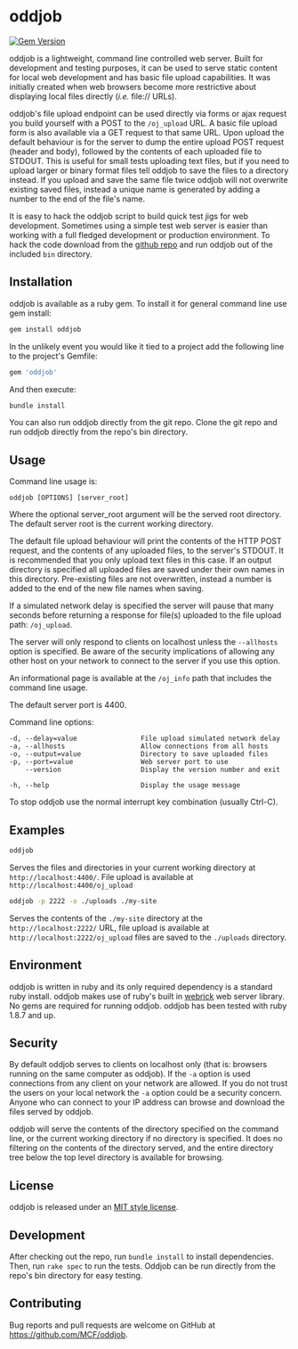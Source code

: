 # oddjob #

[![Gem Version](https://badge.fury.io/rb/oddjob.svg)](https://badge.fury.io/rb/oddjob)

oddjob is a lightweight, command line controlled web server.  Built for
development and testing purposes, it can be used to serve static content for
local web development and has basic file upload capabilities.  It was initially
created when web browsers  become more restrictive about displaying local files
directly (*i.e.* file:// URLs).

oddjob's file upload endpoint can be used directly via forms or ajax request you
build yourself with a POST to the `/oj_upload` URL.  A basic file upload form
is also available via a GET request to that same URL.  Upon upload the default
behaviour is for the server to dump the entire upload POST request (header and
body), followed by the contents of each uploaded file to STDOUT.  This is
useful for small tests uploading text files, but if you need to upload larger
or binary format files tell oddjob to save the files to a directory instead. If
you upload and save the same file twice oddjob will not overwrite existing
saved files, instead a unique name is generated by adding a number to the end
of the file's name.

It is easy to hack the oddjob script to build quick test jigs for web
development. Sometimes using a simple test web server is easier than working
with a full fledged development or production environment.  To hack the code
download from the [github repo](https://github.com/MCF/oddjob) and run oddjob
out of the included `bin` directory.

## Installation ##

oddjob is available as a ruby gem.  To install it for general command line
use gem install:

```sh
gem install oddjob
```

In the unlikely event you would like it tied to a project add the following
line to the project's Gemfile:

```ruby
gem 'oddjob'
```

And then execute:

```sh
bundle install
```

You can also run oddjob directly from the git repo.  Clone the git repo and run
oddjob directly from the repo's bin directory.

## Usage ##

Command line usage is:

```
oddjob [OPTIONS] [server_root]
```

Where the optional server_root argument will be the served root directory.  The
default server root is the current working directory.

The default file upload behaviour will print the contents of the HTTP POST
request, and the contents of any uploaded files, to the server's STDOUT.  It is
recommended that you only upload text files in this case.  If an output
directory is specified all uploaded files are saved under their own names in
this directory.  Pre-existing files are not overwritten, instead a number is
added to the end of the new file names when saving.

If a simulated network delay is specified the server will pause that many
seconds before returning a response for file(s) uploaded to the file upload
path: `/oj_upload`.

The server will only respond to clients on localhost unless the `--allhosts`
option is specified.  Be aware of the security implications of allowing any
other host on your network to connect to the server if you use this option.

An informational page is available at the `/oj_info` path that includes the
command line usage.

The default server port is 4400.

Command line options:

    -d, --delay=value                File upload simulated network delay
    -a, --allhosts                   Allow connections from all hosts
    -o, --output=value               Directory to save uploaded files
    -p, --port=value                 Web server port to use
        --version                    Display the version number and exit

    -h, --help                       Display the usage message

To stop oddjob use the normal interrupt key combination (usually Ctrl-C).

## Examples ##

```sh
oddjob
```

Serves the files and directories in your current working directory at
`http://localhost:4400/`.  File upload is available at
`http://localhost:4400/oj_upload`

```sh
oddjob -p 2222 -o ./uploads ./my-site
```

Serves the contents of the `./my-site` directory at the
`http://localhost:2222/` URL, file upload is available at
`http://localhost:2222/oj_upload` files are saved to the
`./uploads` directory.

## Environment ##

oddjob is written in ruby and its only required dependency is a standard ruby
install.  oddjob makes use of ruby's built in
[webrick](http://ruby-doc.org/stdlib-2.0.0/libdoc/webrick/rdoc/WEBrick.html)
web server library.  No gems are required for running oddjob.  oddjob has been
tested with ruby 1.8.7 and up.

## Security ##

By default oddjob serves to clients on localhost only (that is: browsers
running on the same computer as oddjob).  If the `-a` option is used connections
from any client on your network are allowed.  If you do not trust the users on
your local network the `-a` option could be a security concern.  Anyone who can
connect to your IP address can browse and download the files served by oddjob.

oddjob will serve the contents of the directory specified on the command line,
or the current working directory if no directory is specified. It does no
filtering on the contents of the directory served, and the entire directory
tree below the top level directory is available for browsing.

## License ##

oddjob is released under an [MIT style license](MIT-LICENSE).

## Development ##

After checking out the repo, run `bundle install` to install dependencies. Then, run
`rake spec` to run the tests.  Oddjob can be run directly from the repo's bin
directory for easy testing.

## Contributing ##

Bug reports and pull requests are welcome on GitHub at
https://github.com/MCF/oddjob.
